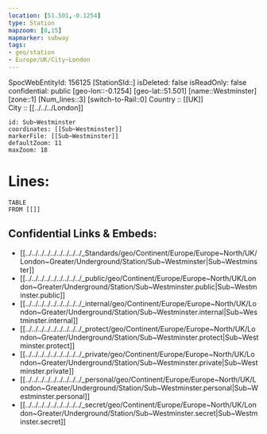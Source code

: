 ```yaml
---
location: [51.501,-0.1254] 
type: Station 
mapzoom: [8,15] 
mapmarker: subway 
tags:
- geo/station
- Europe/UK/City~London
---
```

SpocWebEntityId: 156125
[StationSId::] 
isDeleted: false
isReadOnly: false
confidential: public
[geo-lon::-0.1254] 
[geo-lat::51.501] 
[name::Westminster] 
[zone::1] 
[Num_lines::3] 
[switch-to-Rail::0] 
Country :: [[UK]]  
City :: [[../../../London]]  


```leaflet
id: Sub~Westminster
coordinates: [[Sub~Westminster]] 
markerFile: [[Sub~Westminster]] 
defaultZoom: 11 
maxZoom: 18
```


# Lines: 
```dataview
TABLE 
FROM [[]] 
```

## Confidential Links & Embeds: 
- [[../../../../../../../../../_Standards/geo/Continent/Europe/Europe~North/UK/London~Greater/Underground/Station/Sub~Westminster|Sub~Westminster]] 
- [[../../../../../../../../../_public/geo/Continent/Europe/Europe~North/UK/London~Greater/Underground/Station/Sub~Westminster.public|Sub~Westminster.public]] 
- [[../../../../../../../../../_internal/geo/Continent/Europe/Europe~North/UK/London~Greater/Underground/Station/Sub~Westminster.internal|Sub~Westminster.internal]] 
- [[../../../../../../../../../_protect/geo/Continent/Europe/Europe~North/UK/London~Greater/Underground/Station/Sub~Westminster.protect|Sub~Westminster.protect]] 
- [[../../../../../../../../../_private/geo/Continent/Europe/Europe~North/UK/London~Greater/Underground/Station/Sub~Westminster.private|Sub~Westminster.private]] 
- [[../../../../../../../../../_personal/geo/Continent/Europe/Europe~North/UK/London~Greater/Underground/Station/Sub~Westminster.personal|Sub~Westminster.personal]] 
- [[../../../../../../../../../_secret/geo/Continent/Europe/Europe~North/UK/London~Greater/Underground/Station/Sub~Westminster.secret|Sub~Westminster.secret]] 
